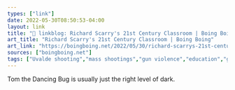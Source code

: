 ```yaml
---
types: ["link"]
date: 2022-05-30T08:50:53-04:00
layout: link
title: "🔗 linkblog: Richard Scarry's 21st Century Classroom | Boing Boing'"
art_title: "Richard Scarry's 21st Century Classroom | Boing Boing"
art_link: "https://boingboing.net/2022/05/30/richard-scarrys-21st-century-classroom.html"
sources: ["boingboing.net"]
tags: ["Uvalde shooting","mass shootings","gun violence","education","gun control","LGBTQ","Don't Say Gay"]
---
```

Tom the Dancing Bug is usually just the right level of dark.
 
